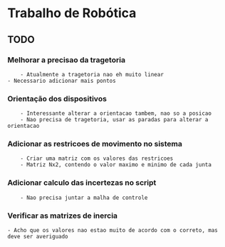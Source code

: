 # Trabalho de Robótica

## TODO

### Melhorar a precisao da tragetoria
        - Atualmente a tragetoria nao eh muito linear
	- Necessario adicionar mais pontos

### Orientação dos dispositivos
        - Interessante alterar a orientacao tambem, nao so a posicao
        - Nao precisa de tragetoria, usar as paradas para alterar a orientacao

### Adicionar as restricoes de movimento no sistema
        - Criar uma matriz com os valores das restricoes
        - Matriz Nx2, contendo o valor maximo e minimo de cada junta

### Adicionar calculo das incertezas no script
        - Nao precisa juntar a malha de controle

### Verificar as matrizes de inercia
	- Acho que os valores nao estao muito de acordo com o correto, mas deve ser averiguado
